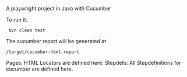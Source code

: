 A playwright project in Java with Cucumber

To run it:
```
 mvn clean test
```
The cucumber report will be generated at 
```
/target/cucumber-html-report
```
Pages:
HTML Locators are defined here.
Stepdefs:
All Stepdefinitions for cucumber are defined here.

